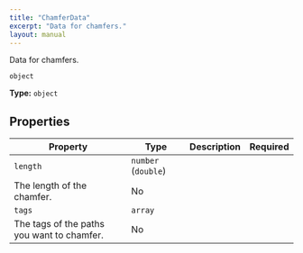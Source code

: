 ```yaml
---
title: "ChamferData"
excerpt: "Data for chamfers."
layout: manual
---
```


Data for chamfers.


`object`

**Type:** `object`





## Properties

| Property | Type | Description | Required |
|----------|------|-------------|----------|
| `length` | `number` (`double`)
 | The length of the chamfer. | No |
| `tags` | `array`
 | The tags of the paths you want to chamfer. | No |


